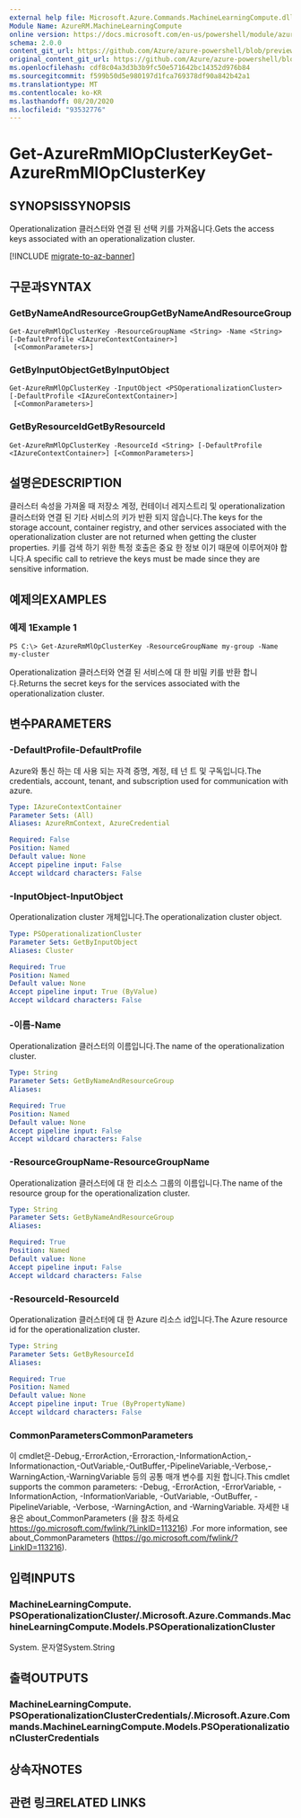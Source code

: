 ```yaml
---
external help file: Microsoft.Azure.Commands.MachineLearningCompute.dll-Help.xml
Module Name: AzureRM.MachineLearningCompute
online version: https://docs.microsoft.com/en-us/powershell/module/azurerm.machinelearningcompute/get-azurermmlopclusterkey
schema: 2.0.0
content_git_url: https://github.com/Azure/azure-powershell/blob/preview/src/ResourceManager/MachineLearningCompute/Commands.MachineLearningCompute/help/Get-AzureRmMlOpClusterKey.md
original_content_git_url: https://github.com/Azure/azure-powershell/blob/preview/src/ResourceManager/MachineLearningCompute/Commands.MachineLearningCompute/help/Get-AzureRmMlOpClusterKey.md
ms.openlocfilehash: cdf8c04a3d3b3b9fc50e571642bc14352d976b84
ms.sourcegitcommit: f599b50d5e980197d1fca769378df90a842b42a1
ms.translationtype: MT
ms.contentlocale: ko-KR
ms.lasthandoff: 08/20/2020
ms.locfileid: "93532776"
---
```

# <span data-ttu-id="5d6ab-101">Get-AzureRmMlOpClusterKey</span><span class="sxs-lookup"><span data-stu-id="5d6ab-101">Get-AzureRmMlOpClusterKey</span></span>

## <span data-ttu-id="5d6ab-102">SYNOPSIS</span><span class="sxs-lookup"><span data-stu-id="5d6ab-102">SYNOPSIS</span></span>
<span data-ttu-id="5d6ab-103">Operationalization 클러스터와 연결 된 선택 키를 가져옵니다.</span><span class="sxs-lookup"><span data-stu-id="5d6ab-103">Gets the access keys associated with an operationalization cluster.</span></span>

[!INCLUDE [migrate-to-az-banner](../../includes/migrate-to-az-banner.md)]

## <span data-ttu-id="5d6ab-104">구문과</span><span class="sxs-lookup"><span data-stu-id="5d6ab-104">SYNTAX</span></span>

### <span data-ttu-id="5d6ab-105">GetByNameAndResourceGroup</span><span class="sxs-lookup"><span data-stu-id="5d6ab-105">GetByNameAndResourceGroup</span></span>
```
Get-AzureRmMlOpClusterKey -ResourceGroupName <String> -Name <String> [-DefaultProfile <IAzureContextContainer>]
 [<CommonParameters>]
```

### <span data-ttu-id="5d6ab-106">GetByInputObject</span><span class="sxs-lookup"><span data-stu-id="5d6ab-106">GetByInputObject</span></span>
```
Get-AzureRmMlOpClusterKey -InputObject <PSOperationalizationCluster> [-DefaultProfile <IAzureContextContainer>]
 [<CommonParameters>]
```

### <span data-ttu-id="5d6ab-107">GetByResourceId</span><span class="sxs-lookup"><span data-stu-id="5d6ab-107">GetByResourceId</span></span>
```
Get-AzureRmMlOpClusterKey -ResourceId <String> [-DefaultProfile <IAzureContextContainer>] [<CommonParameters>]
```

## <span data-ttu-id="5d6ab-108">설명은</span><span class="sxs-lookup"><span data-stu-id="5d6ab-108">DESCRIPTION</span></span>
<span data-ttu-id="5d6ab-109">클러스터 속성을 가져올 때 저장소 계정, 컨테이너 레지스트리 및 operationalization 클러스터와 연결 된 기타 서비스의 키가 반환 되지 않습니다.</span><span class="sxs-lookup"><span data-stu-id="5d6ab-109">The keys for the storage account, container registry, and other services associated with the operationalization cluster are not returned when getting the cluster properties.</span></span> <span data-ttu-id="5d6ab-110">키를 검색 하기 위한 특정 호출은 중요 한 정보 이기 때문에 이루어져야 합니다.</span><span class="sxs-lookup"><span data-stu-id="5d6ab-110">A specific call to retrieve the keys must be made since they are sensitive information.</span></span>

## <span data-ttu-id="5d6ab-111">예제의</span><span class="sxs-lookup"><span data-stu-id="5d6ab-111">EXAMPLES</span></span>

### <span data-ttu-id="5d6ab-112">예제 1</span><span class="sxs-lookup"><span data-stu-id="5d6ab-112">Example 1</span></span>
```
PS C:\> Get-AzureRmMlOpClusterKey -ResourceGroupName my-group -Name my-cluster
```

<span data-ttu-id="5d6ab-113">Operationalization 클러스터와 연결 된 서비스에 대 한 비밀 키를 반환 합니다.</span><span class="sxs-lookup"><span data-stu-id="5d6ab-113">Returns the secret keys for the services associated with the operationalization cluster.</span></span>

## <span data-ttu-id="5d6ab-114">변수</span><span class="sxs-lookup"><span data-stu-id="5d6ab-114">PARAMETERS</span></span>

### <span data-ttu-id="5d6ab-115">-DefaultProfile</span><span class="sxs-lookup"><span data-stu-id="5d6ab-115">-DefaultProfile</span></span>
<span data-ttu-id="5d6ab-116">Azure와 통신 하는 데 사용 되는 자격 증명, 계정, 테 넌 트 및 구독입니다.</span><span class="sxs-lookup"><span data-stu-id="5d6ab-116">The credentials, account, tenant, and subscription used for communication with azure.</span></span>

```yaml
Type: IAzureContextContainer
Parameter Sets: (All)
Aliases: AzureRmContext, AzureCredential

Required: False
Position: Named
Default value: None
Accept pipeline input: False
Accept wildcard characters: False
```

### <span data-ttu-id="5d6ab-117">-InputObject</span><span class="sxs-lookup"><span data-stu-id="5d6ab-117">-InputObject</span></span>
<span data-ttu-id="5d6ab-118">Operationalization cluster 개체입니다.</span><span class="sxs-lookup"><span data-stu-id="5d6ab-118">The operationalization cluster object.</span></span>

```yaml
Type: PSOperationalizationCluster
Parameter Sets: GetByInputObject
Aliases: Cluster

Required: True
Position: Named
Default value: None
Accept pipeline input: True (ByValue)
Accept wildcard characters: False
```

### <span data-ttu-id="5d6ab-119">-이름</span><span class="sxs-lookup"><span data-stu-id="5d6ab-119">-Name</span></span>
<span data-ttu-id="5d6ab-120">Operationalization 클러스터의 이름입니다.</span><span class="sxs-lookup"><span data-stu-id="5d6ab-120">The name of the operationalization cluster.</span></span>

```yaml
Type: String
Parameter Sets: GetByNameAndResourceGroup
Aliases: 

Required: True
Position: Named
Default value: None
Accept pipeline input: False
Accept wildcard characters: False
```

### <span data-ttu-id="5d6ab-121">-ResourceGroupName</span><span class="sxs-lookup"><span data-stu-id="5d6ab-121">-ResourceGroupName</span></span>
<span data-ttu-id="5d6ab-122">Operationalization 클러스터에 대 한 리소스 그룹의 이름입니다.</span><span class="sxs-lookup"><span data-stu-id="5d6ab-122">The name of the resource group for the operationalization cluster.</span></span>

```yaml
Type: String
Parameter Sets: GetByNameAndResourceGroup
Aliases: 

Required: True
Position: Named
Default value: None
Accept pipeline input: False
Accept wildcard characters: False
```

### <span data-ttu-id="5d6ab-123">-ResourceId</span><span class="sxs-lookup"><span data-stu-id="5d6ab-123">-ResourceId</span></span>
<span data-ttu-id="5d6ab-124">Operationalization 클러스터에 대 한 Azure 리소스 id입니다.</span><span class="sxs-lookup"><span data-stu-id="5d6ab-124">The Azure resource id for the operationalization cluster.</span></span>

```yaml
Type: String
Parameter Sets: GetByResourceId
Aliases: 

Required: True
Position: Named
Default value: None
Accept pipeline input: True (ByPropertyName)
Accept wildcard characters: False
```

### <span data-ttu-id="5d6ab-125">CommonParameters</span><span class="sxs-lookup"><span data-stu-id="5d6ab-125">CommonParameters</span></span>
<span data-ttu-id="5d6ab-126">이 cmdlet은-Debug,-ErrorAction,-Erroraction,-InformationAction,-Informationaction,-OutVariable,-OutBuffer,-PipelineVariable,-Verbose,-WarningAction,-WarningVariable 등의 공통 매개 변수를 지원 합니다.</span><span class="sxs-lookup"><span data-stu-id="5d6ab-126">This cmdlet supports the common parameters: -Debug, -ErrorAction, -ErrorVariable, -InformationAction, -InformationVariable, -OutVariable, -OutBuffer, -PipelineVariable, -Verbose, -WarningAction, and -WarningVariable.</span></span> <span data-ttu-id="5d6ab-127">자세한 내용은 about_CommonParameters (을 참조 하세요 https://go.microsoft.com/fwlink/?LinkID=113216) .</span><span class="sxs-lookup"><span data-stu-id="5d6ab-127">For more information, see about_CommonParameters (https://go.microsoft.com/fwlink/?LinkID=113216).</span></span>

## <span data-ttu-id="5d6ab-128">입력</span><span class="sxs-lookup"><span data-stu-id="5d6ab-128">INPUTS</span></span>

### <span data-ttu-id="5d6ab-129">MachineLearningCompute. PSOperationalizationCluster/.</span><span class="sxs-lookup"><span data-stu-id="5d6ab-129">Microsoft.Azure.Commands.MachineLearningCompute.Models.PSOperationalizationCluster</span></span>
<span data-ttu-id="5d6ab-130">System. 문자열</span><span class="sxs-lookup"><span data-stu-id="5d6ab-130">System.String</span></span>

## <span data-ttu-id="5d6ab-131">출력</span><span class="sxs-lookup"><span data-stu-id="5d6ab-131">OUTPUTS</span></span>

### <span data-ttu-id="5d6ab-132">MachineLearningCompute. PSOperationalizationClusterCredentials/.</span><span class="sxs-lookup"><span data-stu-id="5d6ab-132">Microsoft.Azure.Commands.MachineLearningCompute.Models.PSOperationalizationClusterCredentials</span></span>

## <span data-ttu-id="5d6ab-133">상속자</span><span class="sxs-lookup"><span data-stu-id="5d6ab-133">NOTES</span></span>

## <span data-ttu-id="5d6ab-134">관련 링크</span><span class="sxs-lookup"><span data-stu-id="5d6ab-134">RELATED LINKS</span></span>

